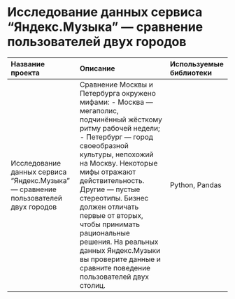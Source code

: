 # Исследование данных сервиса “Яндекс.Музыка” — сравнение пользователей двух городов

| Название проекта	 | Описание | Используемые библиотеки |
| :-------------------- | :-------------------- |:--------------------|
| Исследование данных сервиса “Яндекс.Музыка” — сравнение пользователей двух городов| Сравнение Москвы и Петербурга окружено мифами: - Москва — мегаполис, подчинённый жёсткому ритму рабочей недели; - Петербург — город своеобразной культуры, непохожий на Москву. Некоторые мифы отражают действительность. Другие — пустые стереотипы. Бизнес должен отличать первые от вторых, чтобы принимать рациональные решения. На реальных данных Яндекс.Музыки вы проверите данные и сравните поведение пользователей двух столиц. | Python, Pandas |
